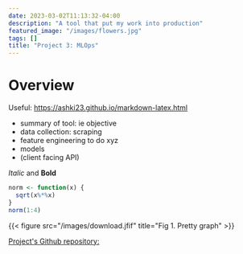 ```yaml
---
date: 2023-03-02T11:13:32-04:00
description: "A tool that put my work into production"
featured_image: "/images/flowers.jpg"
tags: []
title: "Project 3: MLOps"
---
```

# Overview

Useful: https://ashki23.github.io/markdown-latex.html

* summary of tool: ie objective
* data collection: scraping
* feature engineering to do xyz
* models
* (client facing API)

*Italic* and **Bold**

```r
norm <- function(x) {
  sqrt(x%*%x)
}
norm(1:4)
```

{{< figure src="/images/download.jfif" title="Fig 1. Pretty graph" >}}

[Project's Github repository:](https://github.com/jrmazarura/wikipedia-sentence-selection)
